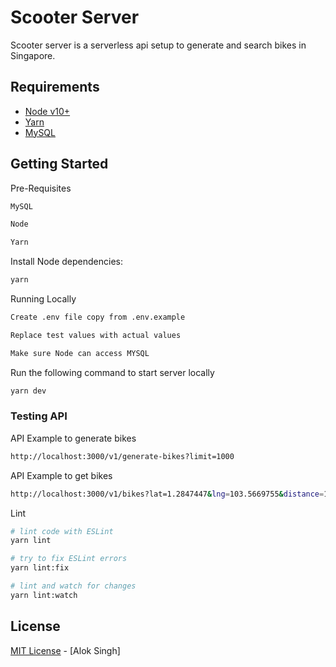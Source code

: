 # Scooter Server
Scooter server is a serverless api setup to generate and search bikes in Singapore.


## Requirements
 - [Node v10+](https://nodejs.org/en/download/current/)
 - [Yarn](https://yarnpkg.com/en/docs/install)
 - [MySQL](https://dev.mysql.com/downloads/mysql/)


## Getting Started
Pre-Requisites
```bash
MySQL
```
```bash
Node
```
```bash
Yarn
```


Install Node dependencies:

```bash
yarn
```

Running Locally
```bash 
Create .env file copy from .env.example 
```
```bash
Replace test values with actual values
```
```bash 
Make sure Node can access MYSQL
```

Run the following command to start server locally
```bash
yarn dev
```

### Testing API

API Example to generate bikes
```bash
http://localhost:3000/v1/generate-bikes?limit=1000
```

API Example to get bikes
```bash
http://localhost:3000/v1/bikes?lat=1.2847447&lng=103.5669755&distance=100&limit=12
```

Lint

```bash
# lint code with ESLint
yarn lint

# try to fix ESLint errors
yarn lint:fix

# lint and watch for changes
yarn lint:watch
```

## License

[MIT License](README.md) - [Alok Singh]
